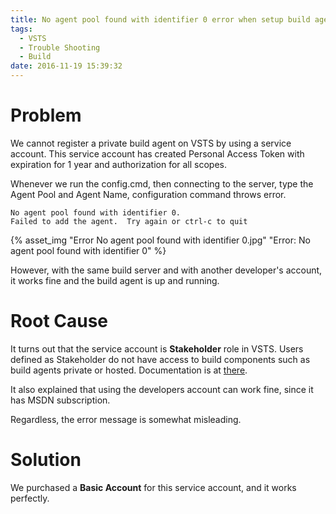 ```yaml
---
title: No agent pool found with identifier 0 error when setup build agent in VSTS
tags:
  - VSTS
  - Trouble Shooting
  - Build
date: 2016-11-19 15:39:32
---
```



# Problem #
We cannot register a private build agent on VSTS by using a service account. This service account has created Personal Access Token with expiration for 1 year and authorization for all scopes.

Whenever we run the config.cmd, then connecting to the server, type the Agent Pool and Agent Name, configuration command throws error.

	No agent pool found with identifier 0.
	Failed to add the agent.  Try again or ctrl-c to quit

{% asset_img "Error No agent pool found with identifier 0.jpg" "Error: No agent pool found with identifier 0" %}

However, with the same build server and with another developer's account, it works fine and the build agent is up and running.

<!-- more -->

# Root Cause #
It turns out that the service account is **Stakeholder** role in VSTS. Users defined as Stakeholder do not have access to build components such as build agents private or hosted. Documentation is at [there](https://www.visualstudio.com/en-us/docs/work/connect/work-as-a-stakeholder).

It also explained that using the developers account can work fine, since it has MSDN subscription. 

Regardless, the error message is somewhat misleading.

# Solution #
We purchased a **Basic Account** for this service account, and it works perfectly. 

